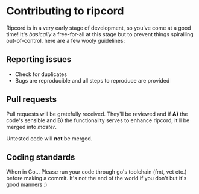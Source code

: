 # Contributing to ripcord

Ripcord is in a very early stage of development, so you've come at a good time!  It's *basically* a free-for-all at this stage but to prevent things spiralling out-of-control, here are a few wooly guidelines:

## Reporting issues

* Check for duplicates
* Bugs are reproducible and all steps to reproduce are provided

## Pull requests

Pull requests will be gratefully received.  They'll be reviewed and if **A)** the code's sensible and **B)** the functionality serves to enhance ripcord, it'll be merged into *master*.

Untested code will **not** be merged.

## Coding standards

When in Go...  Please run your code through go's toolchain (fmt, vet etc.) before making a commit.  It's not the end of the world if you don't but it's good manners :)
